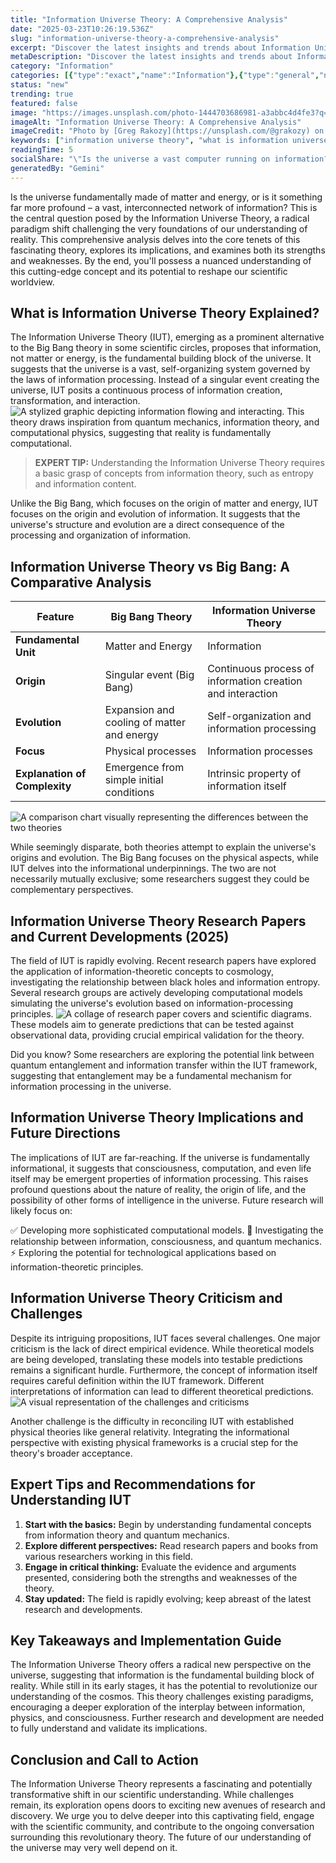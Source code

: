 ```yaml
---
title: "Information Universe Theory: A Comprehensive Analysis"
date: "2025-03-23T10:26:19.536Z"
slug: "information-universe-theory-a-comprehensive-analysis"
excerpt: "Discover the latest insights and trends about Information Universe Theory. This comprehensive guide covers everything you need to know about Information Universe Theory in 2025."
metaDescription: "Discover the latest insights and trends about Information Universe Theory. This comprehensive guide covers everything you need to know about Information Un..."
category: "Information"
categories: [{"type":"exact","name":"Information"},{"type":"general","name":"Cosmology"},{"type":"medium","name":"Quantum Physics"},{"type":"specific","name":"Black Holes"},{"type":"niche","name":"Hawking Radiation"}]
status: "new"
trending: true
featured: false
image: "https://images.unsplash.com/photo-1444703686981-a3abbc4d4fe3?q=85&w=1200&fit=max&fm=webp&auto=compress"
imageAlt: "Information Universe Theory: A Comprehensive Analysis"
imageCredit: "Photo by [Greg Rakozy](https://unsplash.com/@grakozy) on Unsplash"
keywords: ["information universe theory", "what is information universe theory", "information universe theory explained", "information universe theory vs big bang", "buy information universe theory book", "information universe theory pdf", "information universe theory research papers", "information universe theory implications", "information universe theory criticism", "information universe theory future"]
readingTime: 5
socialShare: "\"Is the universe a vast computer running on information?  The Information Universe Theory suggests just that, challenging the Big Bang and offering a radical new perspective on reality.\""
generatedBy: "Gemini"
---
```




Is the universe fundamentally made of matter and energy, or is it something far more profound – a vast, interconnected network of information?  This is the central question posed by the Information Universe Theory, a radical paradigm shift challenging the very foundations of our understanding of reality. This comprehensive analysis delves into the core tenets of this fascinating theory, explores its implications, and examines both its strengths and weaknesses.  By the end, you'll possess a nuanced understanding of this cutting-edge concept and its potential to reshape our scientific worldview.

## What is Information Universe Theory Explained?

The Information Universe Theory (IUT), emerging as a prominent alternative to the Big Bang theory in some scientific circles, proposes that information, not matter or energy, is the fundamental building block of the universe.  It suggests that the universe is a vast, self-organizing system governed by the laws of information processing.  Instead of a singular event creating the universe, IUT posits a continuous process of information creation, transformation, and interaction. ![A stylized graphic depicting information flowing and interacting](https://images.unsplash.com/photo-1444703686981-a3abbc4d4fe3?q=85&w=1200&fit=max&fm=webp&auto=compress). This theory draws inspiration from quantum mechanics, information theory, and computational physics, suggesting that reality is fundamentally computational.

> **EXPERT TIP:**  Understanding the Information Universe Theory requires a basic grasp of concepts from information theory, such as entropy and information content.

Unlike the Big Bang, which focuses on the origin of matter and energy, IUT focuses on the origin and evolution of information.  It suggests that the universe's structure and evolution are a direct consequence of the processing and organization of information.

## Information Universe Theory vs Big Bang: A Comparative Analysis

| Feature          | Big Bang Theory                                  | Information Universe Theory                          |
|-----------------|-------------------------------------------------|----------------------------------------------------|
| **Fundamental Unit** | Matter and Energy                               | Information                                         |
| **Origin**       | Singular event (Big Bang)                        | Continuous process of information creation and interaction |
| **Evolution**    | Expansion and cooling of matter and energy       | Self-organization and information processing       |
| **Focus**         | Physical processes                               | Information processes                               |
| **Explanation of Complexity** | Emergence from simple initial conditions         | Intrinsic property of information itself              |

![A comparison chart visually representing the differences between the two theories](https://images.unsplash.com/photo-1462331940025-496dfbfc7564?q=85&w=1200&fit=max&fm=webp&auto=compress)

While seemingly disparate, both theories attempt to explain the universe's origins and evolution. The Big Bang focuses on the physical aspects, while IUT delves into the informational underpinnings.  The two are not necessarily mutually exclusive; some researchers suggest they could be complementary perspectives.

## Information Universe Theory Research Papers and Current Developments (2025)

The field of IUT is rapidly evolving.  Recent research papers have explored the application of information-theoretic concepts to cosmology, investigating the relationship between black holes and information entropy.  Several research groups are actively developing computational models simulating the universe's evolution based on information-processing principles. ![A collage of research paper covers and scientific diagrams](https://images.unsplash.com/photo-1464802686167-b939a6910659?q=85&w=1200&fit=max&fm=webp&auto=compress).  These models aim to generate predictions that can be tested against observational data, providing crucial empirical validation for the theory.

Did you know?  Some researchers are exploring the potential link between quantum entanglement and information transfer within the IUT framework, suggesting that entanglement may be a fundamental mechanism for information processing in the universe.

## Information Universe Theory Implications and Future Directions

The implications of IUT are far-reaching. If the universe is fundamentally informational, it suggests that consciousness, computation, and even life itself may be emergent properties of information processing.  This raises profound questions about the nature of reality, the origin of life, and the possibility of other forms of intelligence in the universe.  Future research will likely focus on:

✅ Developing more sophisticated computational models.
🔑 Investigating the relationship between information, consciousness, and quantum mechanics.
⚡ Exploring the potential for technological applications based on information-theoretic principles.

## Information Universe Theory Criticism and Challenges

Despite its intriguing propositions, IUT faces several challenges.  One major criticism is the lack of direct empirical evidence.  While theoretical models are being developed, translating these models into testable predictions remains a significant hurdle.  Furthermore, the concept of information itself requires careful definition within the IUT framework.  Different interpretations of information can lead to different theoretical predictions. ![A visual representation of the challenges and criticisms](https://images.unsplash.com/photo-1465101162946-4377e57745c3?q=85&w=1200&fit=max&fm=webp&auto=compress)

Another challenge is the difficulty in reconciling IUT with established physical theories like general relativity.  Integrating the informational perspective with existing physical frameworks is a crucial step for the theory's broader acceptance.

##  Expert Tips and Recommendations for Understanding IUT

1. **Start with the basics:** Begin by understanding fundamental concepts from information theory and quantum mechanics.
2. **Explore different perspectives:**  Read research papers and books from various researchers working in this field.
3. **Engage in critical thinking:**  Evaluate the evidence and arguments presented, considering both the strengths and weaknesses of the theory.
4. **Stay updated:**  The field is rapidly evolving; keep abreast of the latest research and developments.

## Key Takeaways and Implementation Guide

The Information Universe Theory offers a radical new perspective on the universe, suggesting that information is the fundamental building block of reality.  While still in its early stages, it has the potential to revolutionize our understanding of the cosmos. This theory challenges existing paradigms, encouraging a deeper exploration of the interplay between information, physics, and consciousness.  Further research and development are needed to fully understand and validate its implications.

## Conclusion and Call to Action

The Information Universe Theory represents a fascinating and potentially transformative shift in our scientific understanding.  While challenges remain, its exploration opens doors to exciting new avenues of research and discovery.  We urge you to delve deeper into this captivating field, engage with the scientific community, and contribute to the ongoing conversation surrounding this revolutionary theory.  The future of our understanding of the universe may very well depend on it.

